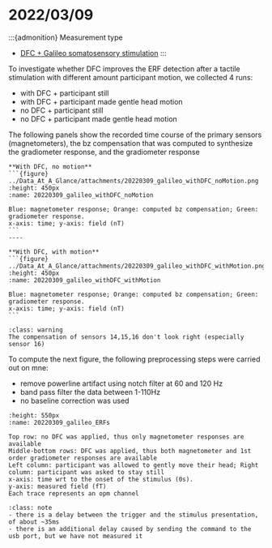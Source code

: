 # 2022/03/09
:::{admonition} Measurement type
- [DFC + Galileo somatosensory stimulation](../Measurements/20220309.md)
:::

To investigate whether DFC improves the ERF detection after a tactile stimulation with different amount participant motion, we collected 4 runs:
- with DFC + participant still
- with DFC + participant made gentle head motion
- no DFC + participant still
- no DFC + participant made gentle head motion

The following panels show the recorded time course of the primary sensors (magnetometers), the bz compensation that was computed to synthesize the gradiometer response, and the gradiometer response

````{panels}
**With DFC, no motion**
```{figure} ../Data_At_A_Glance/attachments/20220309_galileo_withDFC_noMotion.png
:height: 450px
:name: 20220309_galileo_withDFC_noMotion
    
Blue: magnetometer response; Orange: computed bz compensation; Green: gradiometer response.
x-axis: time; y-axis: field (nT)
```
----

**With DFC, with motion**
```{figure} ../Data_At_A_Glance/attachments/20220309_galileo_withDFC_withMotion.png
:height: 450px
:name: 20220309_galileo_withDFC_withMotion
    
Blue: magnetometer response; Orange: computed bz compensation; Green: gradiometer response.
x-axis: time; y-axis: field (nT)
```
````

```{admonition} Issues
:class: warning
The compensation of sensors 14,15,16 don't look right (especially sensor 16)
```


To compute the next figure, the following preprocessing steps were carried out on mne:
- remove powerline artifact using notch filter at 60 and 120 Hz
- band pass filter the data between 1-110Hz
- no baseline correction was used

```{figure} ../Data_At_A_Glance/attachments/20220309_galileo_ERFs.png
:height: 550px
:name: 20220309_galileo_ERFs
    
Top row: no DFC was applied, thus only magnetometer responses are available
Middle-bottom rows: DFC was applied, thus both magnetometer and 1st order gradiometer responses are available
Left column: participant was allowed to gently move their head; Right column: participant was asked to stay still
x-axis: time wrt to the onset of the stimulus (0s).
y-axis: measured field (fT) 
Each trace represents an opm channel

```
```{admonition} ToDo
:class: note
- there is a delay between the trigger and the stimulus presentation, of about ~35ms
- there is an additional delay caused by sending the command to the usb port, but we have not measured it
```

